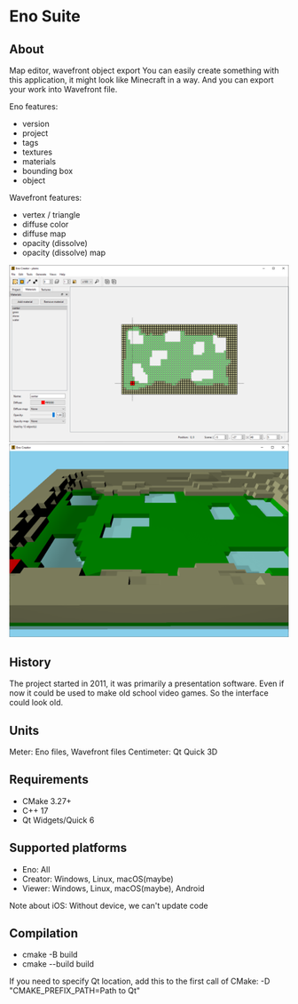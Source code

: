 # Eno Suite

## About

Map editor, wavefront object export
You can easily create something with this application, it might look like Minecraft in a way.
And you can export your work into Wavefront file.

Eno features:
- version
- project
- tags
- textures
- materials
- bounding box
- object

Wavefront features:
- vertex / triangle
- diffuse color
- diffuse map
- opacity (dissolve)
- opacity (dissolve) map

![Interface](sample/preview.png)
![OpenGL preview](sample/preview-opengl.png)

## History

The project started in 2011, it was primarily a presentation software.
Even if now it could be used to make old school video games.
So the interface could look old.

## Units

Meter: Eno files, Wavefront files
Centimeter: Qt Quick 3D

## Requirements

- CMake 3.27+
- C++ 17
- Qt Widgets/Quick 6

## Supported platforms

- Eno: All
- Creator: Windows, Linux, macOS(maybe)
- Viewer: Windows, Linux, macOS(maybe), Android

Note about iOS: Without device, we can't update code

## Compilation

- cmake -B build
- cmake --build build

If you need to specify Qt location, add this to the first call of CMake: -D "CMAKE_PREFIX_PATH=Path to Qt"
